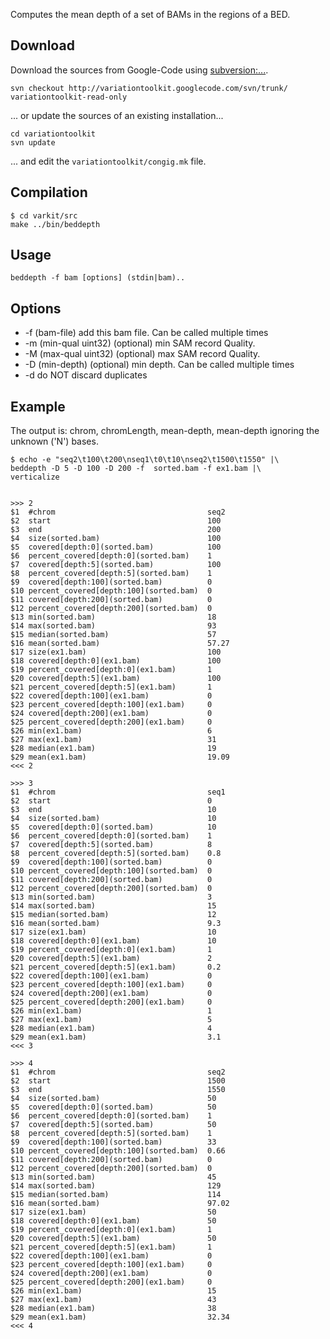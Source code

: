 

Computes the mean depth of a set of BAMs in the regions of a BED.

## Download ##
Download the sources from Google-Code using [subversion:...](http://subversion.apache.org/).
```
svn checkout http://variationtoolkit.googlecode.com/svn/trunk/ variationtoolkit-read-only
```
... or update the sources of an existing installation...
```
cd variationtoolkit
svn update
```
... and edit the `variationtoolkit/congig.mk` file.

## Compilation ##


```
$ cd varkit/src
make ../bin/beddepth
```


## Usage ##


```
beddepth -f bam [options] (stdin|bam)..
```


## Options ##

  * -f (bam-file) add this bam file. Can be called multiple times
  * -m (min-qual uint32) (optional) min SAM record Quality.
  * -M (max-qual uint32) (optional) max SAM record Quality.
  * -D (min-depth) (optional) min depth.  Can be called multiple times
  * -d do NOT discard duplicates


## Example ##

The output is: chrom, chromLength, mean-depth, mean-depth ignoring the unknown ('N') bases.

```
$ echo -e "seq2\t100\t200\nseq1\t0\t10\nseq2\t1500\t1550" |\
beddepth -D 5 -D 100 -D 200 -f  sorted.bam -f ex1.bam |\
verticalize 


>>>	2
$1	#chrom                                	seq2
$2	start                                 	100
$3	end                                   	200
$4	size(sorted.bam)                      	100
$5	covered[depth:0](sorted.bam)          	100
$6	percent_covered[depth:0](sorted.bam)  	1
$7	covered[depth:5](sorted.bam)          	100
$8	percent_covered[depth:5](sorted.bam)  	1
$9	covered[depth:100](sorted.bam)        	0
$10	percent_covered[depth:100](sorted.bam)	0
$11	covered[depth:200](sorted.bam)        	0
$12	percent_covered[depth:200](sorted.bam)	0
$13	min(sorted.bam)                       	18
$14	max(sorted.bam)                       	93
$15	median(sorted.bam)                    	57
$16	mean(sorted.bam)                      	57.27
$17	size(ex1.bam)                         	100
$18	covered[depth:0](ex1.bam)             	100
$19	percent_covered[depth:0](ex1.bam)     	1
$20	covered[depth:5](ex1.bam)             	100
$21	percent_covered[depth:5](ex1.bam)     	1
$22	covered[depth:100](ex1.bam)           	0
$23	percent_covered[depth:100](ex1.bam)   	0
$24	covered[depth:200](ex1.bam)           	0
$25	percent_covered[depth:200](ex1.bam)   	0
$26	min(ex1.bam)                          	6
$27	max(ex1.bam)                          	31
$28	median(ex1.bam)                       	19
$29	mean(ex1.bam)                         	19.09
<<<	2

>>>	3
$1	#chrom                                	seq1
$2	start                                 	0
$3	end                                   	10
$4	size(sorted.bam)                      	10
$5	covered[depth:0](sorted.bam)          	10
$6	percent_covered[depth:0](sorted.bam)  	1
$7	covered[depth:5](sorted.bam)          	8
$8	percent_covered[depth:5](sorted.bam)  	0.8
$9	covered[depth:100](sorted.bam)        	0
$10	percent_covered[depth:100](sorted.bam)	0
$11	covered[depth:200](sorted.bam)        	0
$12	percent_covered[depth:200](sorted.bam)	0
$13	min(sorted.bam)                       	3
$14	max(sorted.bam)                       	15
$15	median(sorted.bam)                    	12
$16	mean(sorted.bam)                      	9.3
$17	size(ex1.bam)                         	10
$18	covered[depth:0](ex1.bam)             	10
$19	percent_covered[depth:0](ex1.bam)     	1
$20	covered[depth:5](ex1.bam)             	2
$21	percent_covered[depth:5](ex1.bam)     	0.2
$22	covered[depth:100](ex1.bam)           	0
$23	percent_covered[depth:100](ex1.bam)   	0
$24	covered[depth:200](ex1.bam)           	0
$25	percent_covered[depth:200](ex1.bam)   	0
$26	min(ex1.bam)                          	1
$27	max(ex1.bam)                          	5
$28	median(ex1.bam)                       	4
$29	mean(ex1.bam)                         	3.1
<<<	3

>>>	4
$1	#chrom                                	seq2
$2	start                                 	1500
$3	end                                   	1550
$4	size(sorted.bam)                      	50
$5	covered[depth:0](sorted.bam)          	50
$6	percent_covered[depth:0](sorted.bam)  	1
$7	covered[depth:5](sorted.bam)          	50
$8	percent_covered[depth:5](sorted.bam)  	1
$9	covered[depth:100](sorted.bam)        	33
$10	percent_covered[depth:100](sorted.bam)	0.66
$11	covered[depth:200](sorted.bam)        	0
$12	percent_covered[depth:200](sorted.bam)	0
$13	min(sorted.bam)                       	45
$14	max(sorted.bam)                       	129
$15	median(sorted.bam)                    	114
$16	mean(sorted.bam)                      	97.02
$17	size(ex1.bam)                         	50
$18	covered[depth:0](ex1.bam)             	50
$19	percent_covered[depth:0](ex1.bam)     	1
$20	covered[depth:5](ex1.bam)             	50
$21	percent_covered[depth:5](ex1.bam)     	1
$22	covered[depth:100](ex1.bam)           	0
$23	percent_covered[depth:100](ex1.bam)   	0
$24	covered[depth:200](ex1.bam)           	0
$25	percent_covered[depth:200](ex1.bam)   	0
$26	min(ex1.bam)                          	15
$27	max(ex1.bam)                          	43
$28	median(ex1.bam)                       	38
$29	mean(ex1.bam)                         	32.34
<<<	4



```





